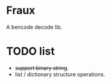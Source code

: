 # Fraux
A bencode decode lib.

# TODO list
- ~~support binary string~~.
- list / dictionary structure operations.